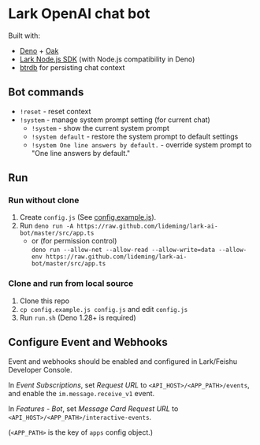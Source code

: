 # Lark OpenAI chat bot

Built with:

- [Deno] + [Oak]
- [Lark Node.js SDK] (with Node.js compatibility in Deno)
- [btrdb] for persisting chat context

## Bot commands

- `!reset` - reset context
- `!system` - manage system prompt setting (for current chat)
    - `!system` - show the current system prompt
    - `!system default` - restore the system prompt to default settings
    - `!system One line answers by default.` - override system prompt to "One line answers by default."

## Run

### Run without clone

1. Create `config.js` (See [config.example.js](config.example.js)).
2. Run `deno run -A https://raw.github.com/lideming/lark-ai-bot/master/src/app.ts`
    - or (for permission control)  
      `deno run --allow-net --allow-read --allow-write=data --allow-env https://raw.github.com/lideming/lark-ai-bot/master/src/app.ts`

### Clone and run from local source

1. Clone this repo
2. `cp config.example.js config.js` and edit `config.js`
3. Run `run.sh` (Deno 1.28+ is required)

## Configure Event and Webhooks

Event and webhooks should be enabled and configured in Lark/Feishu Developer Console.

In *Event Subscriptions*, set *Request URL* to `<API_HOST>/<APP_PATH>/events`, and enable the `im.message.receive_v1` event.

In *Features - Bot*, set *Message Card Request URL* to `<API_HOST>/<APP_PATH>/interactive-events`.

(`<APP_PATH>` is the key of `apps` config object.)

[Deno]: https://deno.land/
[Oak]: https://deno.land/x/oak
[Lark Node.js SDK]: https://github.com/larksuite/node-sdk/
[btrdb]: https://github.com/lideming/btrdb/
[Velo]: https://deno.land/x/velo
